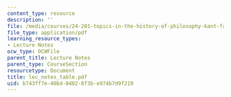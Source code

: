```yaml
---
content_type: resource
description: ''
file: /media/courses/24-201-topics-in-the-history-of-philosophy-kant-fall-2005/b743ff7e40bd04028f3be974b7d9f219_lec_notes_table.pdf
file_type: application/pdf
learning_resource_types:
- Lecture Notes
ocw_type: OCWFile
parent_title: Lecture Notes
parent_type: CourseSection
resourcetype: Document
title: lec_notes_table.pdf
uid: b743ff7e-40bd-0402-8f3b-e974b7d9f219
---
```

